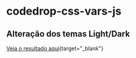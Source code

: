 # codedrop-css-vars-js
 
## Alteração dos temas Light/Dark

[Veja o resultado aqui](https://lucas5g.github.io/codedrop-css-vars-js){target="_blank"}

